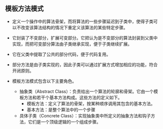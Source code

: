 ## 模板方法模式
* 定义一个操作中的算法骨架，而将算法的一些步骤延迟到子类中，使得子类可以不改变该算法结构的情况下重定义该算法的某些特定步骤。
* 它封装了不变部分，扩展可变部分。它把认为是不变部分的算法封装到父类中实现，而把可变部分算法由子类继承实现，便于子类继续扩展。
* 它在父类中提取了公共的部分代码，便于代码复用。
* 部分方法是由子类实现的，因此子类可以通过扩展方式增加相应的功能，符合开闭原则。

* 模板方法模式包含以下主要角色。
    * 抽象类（Abstract Class）：负责给出一个算法的轮廓和骨架。它由一个模板方法和若干个基本方法构成。这些方法的定义如下。
        * 模板方法：定义了算法的骨架，按某种顺序调用其包含的基本方法。
        * 基本方法：是整个算法中的一个步骤
    * 具体子类（Concrete Class）：实现抽象类中所定义的抽象方法和钩子方法，它们是一个顶级逻辑的一个组成步骤。